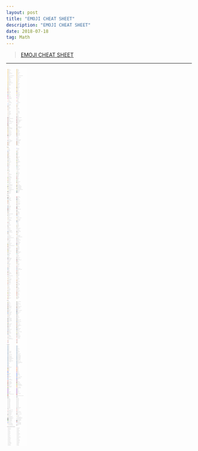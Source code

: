```yaml
---
layout: post
title: "EMOJI CHEAT SHEET"
description: "EMOJI CHEAT SHEET"
date: 2018-07-18
tag: Math
---
```

[EMOJI CHEAT SHEET]: <https://www.webpagefx.com/tools/emoji-cheat-sheet/> "EMOJI CHEAT SHEET"
  

> [EMOJI CHEAT SHEET]  

**********



<img src="/images/emoji-cheat-sheet.PNG">



